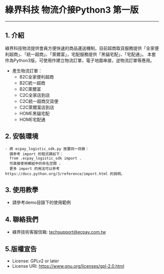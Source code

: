 # 綠界科技 物流介接Python3 第一版
---

## 1. 介紹

   綠界科技物流提供會員方便快速的商品運送機制，目前超商取貨服務提供「全家便利超商」、「統一超商」、「萊爾富」，宅配服務提供「黑貓宅配」、「宅配通」。 本套件為Python3版，可使用作建立物流訂單，電子地圖串接，逆物流訂單等應用。
  - 產生物流訂單：
    - B2C全家便利超商
    - B2C統一超商
    - B2C萊爾富
    - C2C全家店到店
    - C2C統一超商交貨便
    - C2C萊爾富店到店
    - HOME黑貓宅配
    - HOME宅配通


## 2. 安裝環境
	- 將 ecpay_logistic_sdk.py 放置同一目錄：
	  請參考 import 的程式碼如下：
	  from .ecpay_logistic_sdk import .
	  可直接使用模組中的命名空間 ，
	  更多 import 的用法可以參考 https://docs.python.org/3/reference/import.html 的說明。


## 3. 使用教學
  - 請參考demo目錄下的使用範例



## 4. 聯絡我們
  - 綠界技術客服信箱: techsupport@ecpay.com.tw

## 5.版權宣告

* License: GPLv2 or later
* License URI: https://www.gnu.org/licenses/gpl-2.0.html



[//]: # (These are reference links used in the body of this note and get stripped out when the markdown processor does its job. There is no need to format nicely because it shouldn't be seen. Thanks SO - http://stackoverflow.com/questions/4823468/store-comments-in-markdown-syntax)

   